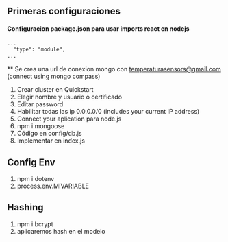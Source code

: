 ## Primeras configuraciones

#### Configuracion package.json para usar imports react en nodejs

```html
...
  "type": "module",
...
```

** Se crea una url de conexion mongo con temperaturasensors@gmail.com
(connect using mongo compass)
1. Crear cluster en Quickstart
2. Elegir nombre y usuario o certificado
3. Editar password
4. Habilitar todas las ip 0.0.0.0/0  (includes your current IP address)
5. Connect your aplication para node.js
6. npm i mongoose
7. Código en config/db.js
8. Implementar en index.js

## Config Env
1. npm i dotenv 
2. process.env.MIVARIABLE

## Hashing 
1. npm i bcrypt 
2. aplicaremos hash en el modelo 